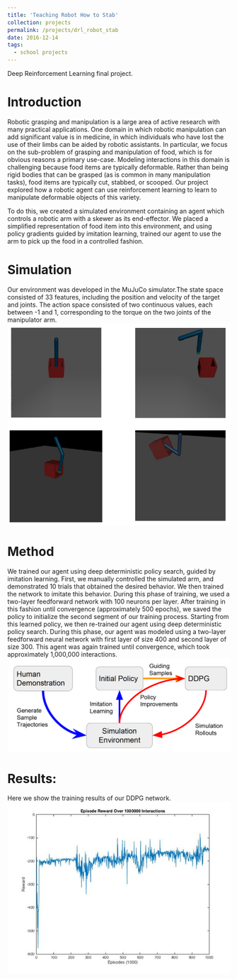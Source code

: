 ```yaml
---
title: 'Teaching Robot How to Stab'
collection: projects
permalink: /projects/drl_robot_stab
date: 2016-12-14
tags:
  - school projects
---
```


Deep Reinforcement Learning final project.

Introduction
======

Robotic grasping and manipulation is a large area of active research with
many practical applications. One domain in which robotic manipulation
can add significant value is in medicine, in which individuals who have lost
the use of their limbs can be aided by robotic assistants. In particular, we
focus on the sub-problem of grasping and manipulation of food, which is
for obvious reasons a primary use-case. Modeling interactions in this
domain is challenging because food items are typically deformable. Rather
than being rigid bodies that can be grasped (as is common in many
manipulation tasks), food items are typically cut, stabbed, or scooped. Our
project explored how a robotic agent can use reinforcement learning to
learn to manipulate deformable objects of this variety.

To do this, we created a simulated environment containing an agent which
controls a robotic arm with a skewer as its end-effector. We placed a
simplified representation of food item into this environment, and using
policy gradients guided by imitation learning, trained our agent to use the
arm to pick up the food in a controlled fashion.

Simulation
======
Our environment was developed in the MuJuCo
simulator.The state space consisted of 33
features, including the position and velocity of
the target and joints. The action space consisted
of two continuous values, each between -1 and 1,
corresponding to the torque on the two joints of
the manipulator arm.
![Method](/images/drl_robot/simulation.png)

Method
======
We trained our agent using deep deterministic policy search, guided by
imitation learning. First, we manually controlled the simulated arm, and
demonstrated 10 trials that obtained the desired behavior. We then trained
the network to imitate this behavior. During this phase of training, we used
a two-layer feedforward network with 100 neurons per layer. After training
in this fashion until convergence (approximately 500 epochs), we saved
the policy to initialize the second segment of our training process.
Starting from this learned policy, we then re-trained our agent using deep
deterministic policy search. During this phase, our agent was modeled
using a two-layer feedforward neural network with first layer of size 400
and second layer of size 300. This agent was again trained until
convergence, which took approximately 1,000,000 interactions.
![Method](/images/drl_robot/method.png)

Results:
======
Here we show the training results of our DDPG network.
![Performance Result](/images/drl_robot/presentation_plot.jpg)